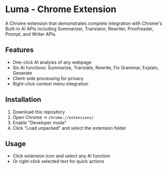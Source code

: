 # Luma - Chrome Extension

A Chrome extension that demonstrates complete integration with Chrome's Built-in AI APIs including Summarizer, Translator, Rewriter, Proofreader, Prompt, and Writer APIs.

## Features
- One-click AI analysis of any webpage
- Six AI functions: Summarize, Translate, Rewrite, Fix Grammar, Explain, Generate
- Client-side processing for privacy
- Right-click context menu integration

## Installation
1. Download this repository
2. Open Chrome → `chrome://extensions/`
3. Enable "Developer mode"
4. Click "Load unpacked" and select the extension folder

## Usage
- Click extension icon and select any AI function
- Or right-click selected text for quick actions
